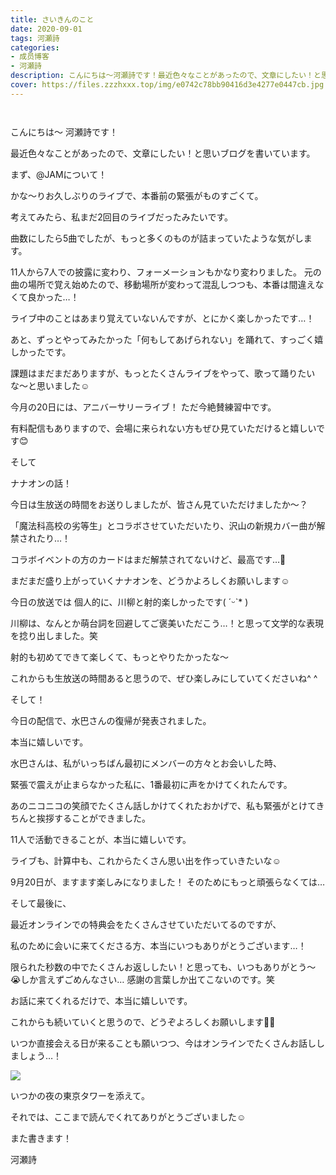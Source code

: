 ```yaml
---
title: さいきんのこと
date: 2020-09-01
tags: 河瀬詩
categories: 
- 成员博客
- 河瀬詩
description: こんにちは〜河瀬詩です！最近色々なことがあったので、文章にしたい！と思いブログを書いています。まず、@JAMについて！かな〜りお久しぶりのライブで、本番前の緊張がものすご...
cover: https://files.zzzhxxx.top/img/e0742c78bb90416d3e4277e0447cb.jpg 
---
```


        ﻿

こんにちは〜
河瀬詩です！



最近色々なことがあったので、文章にしたい！と思いブログを書いています。





まず、@JAMについて！

かな〜りお久しぶりのライブで、本番前の緊張がものすごくて。

考えてみたら、私まだ2回目のライブだったみたいです。

曲数にしたら5曲でしたが、もっと多くのものが詰まっていたような気がします。



11人から7人での披露に変わり、フォーメーションもかなり変わりました。
元の曲の場所で覚え始めたので、移動場所が変わって混乱しつつも、本番は間違えなくて良かった…！

ライブ中のことはあまり覚えていないんですが、とにかく楽しかったです…！

あと、ずっとやってみたかった「何もしてあげられない」を踊れて、すっごく嬉しかったです。



課題はまだまだありますが、もっとたくさんライブをやって、歌って踊りたいな〜と思いました☺︎


今月の20日には、アニバーサリーライブ！
ただ今絶賛練習中です。

有料配信もありますので、会場に来られない方もぜひ見ていただけると嬉しいです😊






そして


ナナオンの話！

今日は生放送の時間をお送りしましたが、皆さん見ていただけましたか〜？

「魔法科高校の劣等生」とコラボさせていただいたり、沢山の新規カバー曲が解禁されたり…！

コラボイベントの方のカードはまだ解禁されてないけど、最高です…🤭

まだまだ盛り上がっていくナナオンを、どうかよろしくお願いします☺️



今日の放送では
個人的に、川柳と射的楽しかったです( ˊᵕˋ* )

川柳は、なんとか萌台詞を回避してご褒美いただこう…！と思って文学的な表現を捻り出しました。笑

射的も初めてできて楽しくて、もっとやりたかったな〜

これからも生放送の時間あると思うので、ぜひ楽しみにしていてくださいね^ ^





そして！

今日の配信で、水巴さんの復帰が発表されました。

本当に嬉しいです。



水巴さんは、私がいっちばん最初にメンバーの方々とお会いした時、

緊張で震えが止まらなかった私に、1番最初に声をかけてくれたんです。

あのニコニコの笑顔でたくさん話しかけてくれたおかげで、私も緊張がとけてきちんと挨拶することができました。



11人で活動できることが、本当に嬉しいです。



ライブも、計算中も、これからたくさん思い出を作っていきたいな☺️


9月20日が、ますます楽しみになりました！
そのためにもっと頑張らなくては…







そして最後に、



最近オンラインでの特典会をたくさんさせていただいてるのですが、

私のために会いに来てくださる方、本当にいつもありがとうございます…！


限られた秒数の中でたくさんお返ししたい！と思っても、いつもありがとう〜😭しか言えずごめんなさい…
感謝の言葉しか出てこないのです。笑

お話に来てくれるだけで、本当に嬉しいです。



これからも続いていくと思うので、どうぞよろしくお願いします🙇‍♀️


いつか直接会える日が来ることも願いつつ、今はオンラインでたくさんお話ししましょう…！


![](https://files.zzzhxxx.top/img/e0742c78bb90416d3e4277e0447cb.jpg)



いつかの夜の東京タワーを添えて。



それでは、ここまで読んでくれてありがとうございました☺︎


また書きます！



河瀬詩



